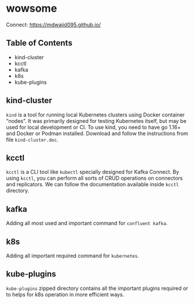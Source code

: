 # wowsome

Connect: https://mdwajid095.github.io/

## Table of Contents

- kind-cluster
- kcctl
- kafka
- k8s
- kube-plugins


## kind-cluster

`kind` is a tool for running local Kubernetes clusters using Docker container “nodes”. It was primarily designed for testing Kubernetes itself, but may be used for local development or CI. To use kind, you need to have go 1.16+ and Docker or Podman installed. Download and follow the instructions from file `kind-cluster.doc`.

## kcctl

`kcctl` is a CLI tool like `kubectl` specially designed for Kafka Connect. By using `kcctl`, you can perform all sorts of CRUD operations on connectors and replicators. We can follow the documentation available inside `kcctl` directory.

## kafka

Adding all most used and important command for `confluent kafka`.

## k8s

Adding all important required command for `kubernetes`.

## kube-plugins

`kube-plugins` zipped directory contains all the important plugins required or to helps for k8s operation in more efficient ways.
